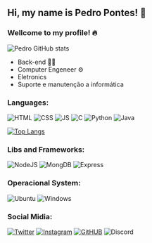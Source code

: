 ## Hi, my name is Pedro Pontes! 👋
### Wellcome to my profile! 🔥

![Pedro GitHub stats](https://github-readme-stats.vercel.app/api?username=pedpontes&show_icons=true&theme=dark)

- Back-end 👨‍💻
- Computer Engeneer ⚙️
- Eletronics 
- Suporte e manutenção a informática

### Languages:

![HTML](https://img.shields.io/badge/HTML5-E34F26?style=for-the-badge&logo=html5&logoColor=white)
![CSS](https://img.shields.io/badge/CSS3-1572B6?style=for-the-badge&logo=css3&logoColor=white)
![JS](https://img.shields.io/badge/JavaScript-F7DF1E?style=for-the-badge&logo=javascript&logoColor=black)
![C](https://img.shields.io/badge/C-00599C?style=for-the-badge&logo=c&logoColor=white)
![Python](https://img.shields.io/badge/Python-14354C?style=for-the-badge&logo=python&logoColor=white)
![Java](https://img.shields.io/badge/Java-ED8B00?style=for-the-badge&logo=openjdk&logoColor=white)

[![Top Langs](https://github-readme-stats.vercel.app/api/top-langs/?username=pedpontes&hide_progress=false)](https://github.com/anuraghazra/github-readme-stats)

### Libs and Frameworks:

![NodeJS](https://img.shields.io/badge/Node.js-43853D?style=for-the-badge&logo=node.js&logoColor=white)
![MongDB](https://img.shields.io/badge/MongoDB-4EA94B?style=for-the-badge&logo=mongodb&logoColor=white)
![Express](https://img.shields.io/badge/Express.js-404D59?style=for-the-badge)


### Operacional System:

![Ubuntu](https://img.shields.io/badge/Ubuntu-E95420?style=for-the-badge&logo=ubuntu&logoColor=white)
![Windows](https://img.shields.io/badge/Windows-0078D6?style=for-the-badge&logo=windows&logoColor=white)

### Social Midia:

[![Twitter](https://img.shields.io/badge/Twitter-1DA1F2?style=for-the-badge&logo=twitter&logoColor=white)](https://twitter.com/phin_gles)
[![Instagram](https://img.shields.io/badge/Instagram-E4405F?style=for-the-badge&logo=instagram&logoColor=white)](https://www.instagram.com/pedpontes_/)
[![GitHUB](https://img.shields.io/badge/GitHub-100000?style=for-the-badge&logo=github&logoColor=white)](https://github.com/pedpontes)
![Discord](https://img.shields.io/badge/Discord-7289DA?style=for-the-badge&logo=discord&logoColor=white)
